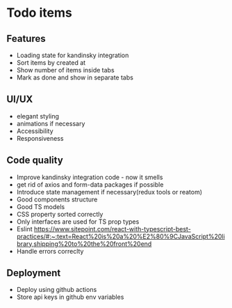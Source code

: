 # Todo items

## Features
* Loading state for kandinsky integration
* Sort items by created at
* Show number of items inside tabs
* Mark as done and show in separate tabs

## UI/UX
* elegant styling
* animations if necessary
* Accessibility
* Responsiveness

## Code quality
* Improve kandinsky integration code - now it smells
* get rid of axios and form-data packages if possible
* Introduce state management if necessary(redux tools or reatom)
* Good components structure
* Good TS models
* CSS property sorted correctly
* Only interfaces are used for TS prop types
* Eslint https://www.sitepoint.com/react-with-typescript-best-practices/#:~:text=React%20is%20a%20%E2%80%9CJavaScript%20library,shipping%20to%20the%20front%20end
* Handle errors correclty

## Deployment
* Deploy using github actions
* Store api keys in github env variables